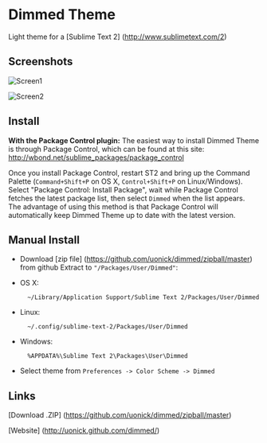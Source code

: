 # Dimmed Theme

Light theme for a [Sublime Text 2] (http://www.sublimetext.com/2)

## Screenshots

![Screen1](http://cloud.github.com/downloads/uonick/dimmed/dimmed_gh1.png)

![Screen2](http://cloud.github.com/downloads/uonick/dimmed/dimmed_gh2.png)

## Install

**With the Package Control plugin:** The easiest way to install Dimmed Theme is through Package Control, which can be found at this site: http://wbond.net/sublime_packages/package_control

Once you install Package Control, restart ST2 and bring up the Command Palette (`Command+Shift+P` on OS X, `Control+Shift+P` on Linux/Windows). Select "Package Control: Install Package", wait while Package Control fetches the latest package list, then select `Dimmed`  when the list appears. The advantage of using this method is that Package Control will automatically keep Dimmed Theme up to date with the latest version.


## Manual Install

* Download  [zip file]  (https://github.com/uonick/dimmed/zipball/master) from github
Extract to  `"/Packages/User/Dimmed"`: 

* OS X:

        ~/Library/Application Support/Sublime Text 2/Packages/User/Dimmed

* Linux:

        ~/.config/sublime-text-2/Packages/User/Dimmed

* Windows:

        %APPDATA%\Sublime Text 2\Packages\User\Dimmed

* Select theme from `Preferences -> Color Scheme -> Dimmed `

## Links

[Download .ZIP] (https://github.com/uonick/dimmed/zipball/master)

[Website] (http://uonick.github.com/dimmed/)

